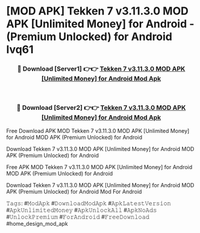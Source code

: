 # [MOD APK] Tekken 7 v3.11.3.0 MOD APK [Unlimited Money] for Android  - (Premium Unlocked) for Android lvq61



<div align="center">
<h3>🔴 Download [Server1] 👉👉 <a href="https://momento.my/?title=Tekken_7_v3.11.3.0_MOD_APK_[Unlimited_Money]_for_Android_">Tekken 7 v3.11.3.0 MOD APK [Unlimited Money] for Android  Mod Apk</a></h3><br>

<h3>🔴 Download [Server2] 👉👉 <a href="https://momento.my/?title=Tekken_7_v3.11.3.0_MOD_APK_[Unlimited_Money]_for_Android_">Tekken 7 v3.11.3.0 MOD APK [Unlimited Money] for Android  Mod Apk</a></h3>
</div>



Free Download APK MOD Tekken 7 v3.11.3.0 MOD APK [Unlimited Money] for Android  MOD APK (Premium Unlocked) for Android

Download Tekken 7 v3.11.3.0 MOD APK [Unlimited Money] for Android  MOD APK (Premium Unlocked) for Android

Free APK MOD Tekken 7 v3.11.3.0 MOD APK [Unlimited Money] for Android  MOD APK (Premium Unlocked) for Android

Download Tekken 7 v3.11.3.0 MOD APK [Unlimited Money] for Android  MOD APK (Premium Unlocked) for Android Mod For Android

𝚃𝚊𝚐𝚜: #𝙼𝚘𝚍𝙰𝚙𝚔 #𝙳𝚘𝚠𝚗𝚕𝚘𝚊𝚍𝙼𝚘𝚍𝙰𝚙𝚔 #𝙰𝚙𝚔𝙻𝚊𝚝𝚎𝚜𝚝𝚅𝚎𝚛𝚜𝚒𝚘𝚗 #𝙰𝚙𝚔𝚄𝚗𝚕𝚒𝚖𝚒𝚝𝚎𝚍𝙼𝚘𝚗𝚎𝚢 #𝙰𝚙𝚔𝚄𝚗𝚕𝚘𝚌𝚔𝙰𝚕𝚕 #𝙰𝚙𝚔𝙽𝚘𝙰𝚍𝚜 #𝚄𝚗𝚕𝚘𝚌𝚔𝙿𝚛𝚎𝚖𝚒𝚞𝚖 #𝙵𝚘𝚛𝙰𝚗𝚍𝚛𝚘𝚒𝚍 #𝙵𝚛𝚎𝚎𝙳𝚘𝚠𝚗𝚕𝚘𝚊𝚍 #home_design_mod_apk
